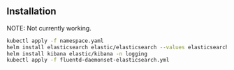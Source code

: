 ## Installation

NOTE: Not currently working.

```bash
kubectl apply -f namespace.yaml
helm install elasticsearch elastic/elasticsearch --values elasticsearch-values.yaml -n logging
helm install kibana elastic/kibana -n logging
kubectl apply -f fluentd-daemonset-elasticsearch.yml
```